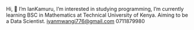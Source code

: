Hi, 👋 I’m IanKamuru,
I’m interested in studying programming,
I’m currently learning BSC in Mathematics at Technical University of Kenya.
Aiming to be a Data Scientist.
iyanmwangi776@gmail.com
0711879980
<!---
IanKamuru/IanKamuru is a ✨ special ✨ repository because its `README.md` (this file) appears on your GitHub profile.
You can click the Preview link to take a look at your changes.
--->
